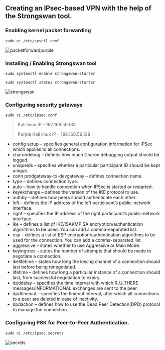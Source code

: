 ## Creating an IPsec-based VPN with the help of the Strongswan tool.

### Enabling kernel packet forwarding 

`sudo vi /etc/sysctl.conf`

![packetforwardpurple](https://user-images.githubusercontent.com/33444140/232818391-c806c2ca-2a78-48d0-92c1-c16ea69b36d5.png)

### Installing / Enabling Strongswan tool

`sudo systemctl enable strongswan-starter`

`sudo systemctl status strongswan-starter`

![strongswan](https://user-images.githubusercontent.com/33444140/232819390-3646cf15-f07f-4a45-8aa8-99efd877d7ca.png)

### Configuring security gateways

`sudo vi /etc/ipsec.conf`

> Kali linux IP - 192.168.59.133

> Purple Kali linux IP - 192.168.59.138

* config setup – specifies general configuration information for IPSec which applies to all connections.
* charondebug – defines how much Charon debugging output should be logged.
* uniqueids – specifies whether a particular participant ID should be kept unique.
* conn prodgateway-to-devgateway – defines connection name.
* type – defines connection type.
* auto – how to handle connection when IPSec is started or restarted.
* keyexchange – defines the version of the IKE protocol to use.
* authby – defines how peers should authenticate each other.
* left – defines the IP address of the left participant’s public-network interface.
* right – specifies the IP address of the right participant’s public-network interface.
* ike – defines a list of IKE/ISAKMP SA encryption/authentication algorithms to be used. You can add a comma-separated list.
* esp – defines a list of ESP encryption/authentication algorithms to be used for the connection. You can add a comma-separated list.
* aggressive – states whether to use Aggressive or Main Mode.
* keyingtries – states the number of attempts that should be made to negotiate a connection.
* ikelifetime – states how long the keying channel of a connection should last before being renegotiated.
* lifetime – defines how long a particular instance of a connection should last, from successful negotiation to expiry.
* dpddelay – specifies the time interval with which R_U_THERE messages/INFORMATIONAL exchanges are sent to the peer.
* dpdtimeout – specifies the timeout interval, after which all connections to a peer are deleted in case of inactivity.
* dpdaction – defines how to use the Dead Peer Detection(DPD) protocol to manage the connection.

### Configuring PSK for Peer-to-Peer Authentication.

`sudo vi /etc/ipsec.secrets`

![secrets](https://user-images.githubusercontent.com/33444140/232827004-eccd8b82-3c39-43e1-b6de-2ad5284269a6.png)
